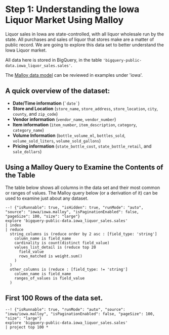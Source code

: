 # Step 1: Understanding the Iowa Liquor Market Using Malloy 
Liquor sales in Iowa are state-controlled, with all liquor wholesale run by the state. All purchases and sales of liquor that stores make are a matter of public record. We are going to explore this data set to better understand the Iowa Liquor market.  

All data here is stored in BigQuery, in the table `'bigquery-public-data.iowa_liquor_sales.sales'`. 
 
The [Malloy data model](source.md) can be reviewed in examples under 'iowa'.

## A quick overview of the dataset:

* **Date/Time information** (`` `date` ``)
* **Store and Location** (`store_name`, `store_address`, `store_location`, `city`, `county`, and `zip_code`)
* **Vendor information** (`vendor_name`, `vendor_number`)
* **Item information** (`item_number`, `item_description`, `category`, `category_name`)
* **Volume Information** (`bottle_volume_ml`, `bottles_sold`, `volume_sold_liters`, `volume_sold_gallons`)
* **Pricing information** (`state_bottle_cost`, `state_bottle_retail`, and `sale_dollars`)

## Using a Malloy Query to Examine the Contents of the Table

The table below shows all columns in the data set and their most common or ranges of values. The Malloy query below (or a derivation of it) can be used to examine just about any dataset.

```malloy
--! {"isRunnable": true, "isHidden": true, "runMode": "auto", "source": "iowa/iowa.malloy", "isPaginationEnabled": false, "pageSize": 100, "size": "large"}
explore 'bigquery-public-data.iowa_liquor_sales.sales'
| index 
| reduce
  string_columns is (reduce order by 2 asc : [field_type: 'string']
    column_name is field_name
    cardinality is count(distinct field_value)
    values_list_detail is (reduce top 20
      field_value
      rows_matched is weight.sum()
    )
  )
  other_columns is (reduce : [field_type: != 'string'] 
    column_name is field_name
    ranges_of_values is field_value
  )
```

## First 100 Rows of the data set.

```malloy
--! {"isRunnable": true, "runMode": "auto", "source": "iowa/iowa.malloy", "isPaginationEnabled": false, "pageSize": 100, "size": "large"}
explore 'bigquery-public-data.iowa_liquor_sales.sales'
| project top 100 *
```
